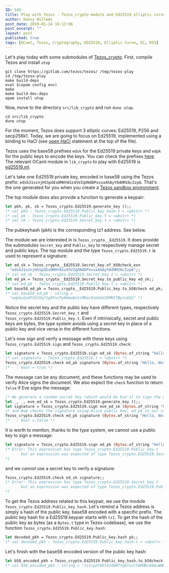 ```yaml
---
ID: 545
title: Play with Tezos - Tezos_crypto module and Ed25519 elliptic curve
author: Danny Willems
post_date: 2019-01-14 16:13:06
post_excerpt: ""
layout: post
published: true
tags: [OCaml, Tezos, Cryptography, ED25519, Elliptic Curve, EC, RSS]
---
```


Let's play today with some submodules of [Tezos_crypto](https://gitlab.com/tezos/tezos/tree/master/src/lib_crypto).
First, compile Tezos and install `utop`
```shell
git clone https://gitlab.com/tezos/tezos/ /tmp/tezos-play
cd /tmp/tezos-play
make build-deps
eval $(opam config env)
make
make build-dev-deps
opam install utop
```

Now, move to the directory `src/lib_crypto` and run `dune utop`.

```shell
cd src/lib_crypto
dune utop
```

For the moment, Tezos does support 3 elliptic curves: Ed25519, P256 and
secp256k1. Today, we are going to focus on Ed25519, implemented using a binding
to HaCl (see [open
HaCl](https://gitlab.com/tezos/tezos/blob/master/src/lib_crypto/ed25519.ml#L48)
statement at the top of the file).

Tezos uses the base58 prefixes `edsk` for the Ed25519 private keys and `edpk` for
the public keys to encode the keys. You can check the prefixes
[here](https://gitlab.com/tezos/tezos/blob/master/src/lib_crypto/base58.ml#L347).
The relevant OCaml module in `lib_crypto` to play with Ed25519 is
[ed25519.ml](https://gitlab.com/tezos/tezos/blob/master/src/lib_crypto/ed25519.ml).

Let's take one Ed25519 private key, encoded in base58 using the Tezos prefix:
`edsk31vznjHSSpGExDMHYASz45VZqXN4DPxvsa4hAyY8dHM28cZzp6`. That's the one
generated for you when you create a [Tezos sandbox
environment](https://tezos.gitlab.io/user/sandbox.html).

The top module does also provide a function to generate a keypair:
```ocaml
let pkh, pk, sk = Tezos_crypto.Ed25519.generate_key ();;
(* val pkh : Tezos_crypto.Ed25519.Public_key_hash.t = <abstr> *)
(* val pk : Tezos_crypto.Ed25519.Public_key.t = <abstr> *)
(* val sk : Tezos_crypto.Ed25519.Secret_key.t = <abstr> *)
```

The pubkeyhash (pkh) is the corresponding tz1 address. See below.

The module we are interested in is `Tezos_crypto__Ed25519`. It does provide the
submodules `Secret_key` and `Public_key` to respectively manage secret and
public keys. The top module and the type `Tezos_crypto.Ed25519.t` is used to
represent a signature:

```ocaml
let ed_sk = Tezos_crypto__Ed25519.Secret_key.of_b58check_exn
  "edsk31vznjHSSpGExDMHYASz45VZqXN4DPxvsa4hAyY8dHM28cZzp6";;
(* val ed_sk : Tezos_crypto.Ed25519.Secret_key.t = <abstr> *)
let ed_pk = Tezos_crypto__Ed25519.Secret_key.to_public_key ed_sk;;
(* val ed_pk : Tezos_crypto.Ed25519.Public_key.t = <abstr> *)
let base58_ed_pk = Tezos_crypto__Ed25519.Public_key.to_b58check ed_pk;;
(* val base58_ed_pk : string =
  "edpkuSLWfVU1Vq7Jg9FucPyKmma6otcMHac9zG4oU1KMHSTBpJuGQ2" *)
```

Notice the secret key and the public key have different types, respectively
`Tezos_crypto.Ed25519.Secret_key.t` and `Tezos_crypto.Ed25519.Public_key.t`.
Even if intrinsically, secret and public keys are bytes, the type system avoids
using a secret key in place of a public key and vice versa in the different
functions.

Let's now sign and verify a message with these keys using `Tezos_crypto.Ed25519.sign` and `Tezos_crypto.Ed25519.check`:
```ocaml
let signature = Tezos_crypto.Ed25519.sign ed_sk (Bytes.of_string "Hello, World!");;
(* val signature : Tezos_crypto.Ed25519.t = <abstr> *)
Tezos_crypto.Ed25519.check ed_pk signature (Bytes.of_string "Hello, World!");;
(* - : bool = true *)
```

The message can be any document, and these functions may be used to verify Alice signs the document. We also expect the `check` function to return `false` if Eve signs the message:

```ocaml
(* We generate a random secret key (which would be Eve's) to sign the message *)
let _, _, eve_ed_sk = Tezos_crypto.Ed25519.generate_key ();;
let signature = Tezos_crypto.Ed25519.sign eve_ed_sk (Bytes.of_string "Hello, World!");;
(* and Bob checks the signature using Alice public key, ed_pk in our case, which is invalid *)
Tezos_crypto.Ed25519.check ed_pk signature (Bytes.of_string "Hello, World!");;
(* - : bool = false *)

```
It is worth to mention, thanks to the type system, we cannot use a public key to sign a message:
```ocaml
let signature = Tezos_crypto.Ed25519.sign ed_pk (Bytes.of_string "Hello, World!");;
(* Error: This expression has type Tezos_crypto.Ed25519.Public_key.t
       but an expression was expected of type Tezos_crypto.Ed25519.Secret_key.t
*)
```
and we cannot use a secret key to verify a signature:
```ocaml
Tezos_crypto.Ed25519.check ed_sk signature;;
(* Error: This expression has type Tezos_crypto.Ed25519.Secret_key.t
       but an expression was expected of type Tezos_crypto.Ed25519.Public_key.t
*)
```

To get the Tezos address related to this keypair, we use the module
`Tezos_crypto.Ed25519.Public_key_hash`. Let's remind a Tezos address is simply a
hash of the public key, base58 encoded with a specific prefix.
The public key hash for a Ed25519 keypair starts with `tz1`. To get the hash of
the public key as bytes (as a `Bytes.t` type in Tezos codebase), we use the function `Tezos_crypto.Ed25519.Public_key.hash`:

```ocaml
let decoded_pkh = Tezos_crypto.Ed25519.Public_key.hash pk;;
(* val decoded_pkh : Tezos_crypto.Ed25519.Public_key_hash.t = <abstr> *)
```

Let's finish with the base58 encoded version of the public key hash:
```ocaml
let b58_encoded_pkh = Tezos_crypto.Ed25519.Public_key_hash.to_b58check decoded_pkh;;
(* val b58_encoded_pkh : string = "tz1cp2CRXtX3dDWTtqbTocCTmMdKv69AuWNb" *)
```
